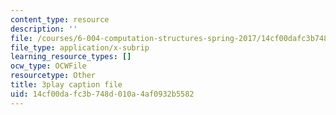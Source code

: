 ```yaml
---
content_type: resource
description: ''
file: /courses/6-004-computation-structures-spring-2017/14cf00dafc3b748d010a4af0932b5582_f866lUTRXE4.srt
file_type: application/x-subrip
learning_resource_types: []
ocw_type: OCWFile
resourcetype: Other
title: 3play caption file
uid: 14cf00da-fc3b-748d-010a-4af0932b5582
---
```

